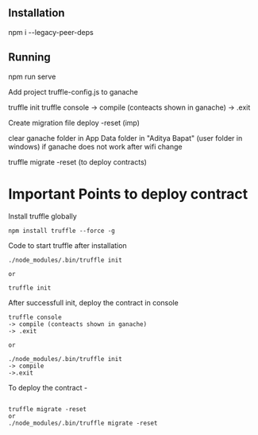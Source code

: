 ## Installation
npm i --legacy-peer-deps

## Running
npm run serve


Add project truffle-config.js to ganache

truffle init
truffle console
-> compile (conteacts shown in ganache)
-> .exit

Create migration file
deploy -reset (imp)

clear ganache folder in App Data folder in "Aditya Bapat" (user folder in windows) if ganache does not work after wifi change

truffle migrate -reset (to deploy contracts)


# Important Points to deploy contract 

Install truffle globally

```
npm install truffle --force -g
```
Code to start truffle after installation

```
./node_modules/.bin/truffle init 

or

truffle init
```

After successfull init, deploy the contract in console

```
truffle console
-> compile (conteacts shown in ganache)
-> .exit

or 

./node_modules/.bin/truffle init 
-> compile
->.exit
```

To deploy the contract - 
```

truffle migrate -reset
or 
./node_modules/.bin/truffle migrate -reset